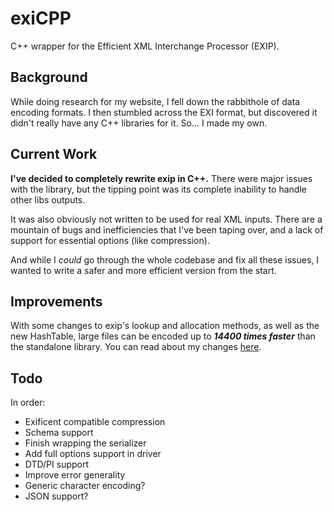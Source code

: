 # exiCPP

C++ wrapper for the Efficient XML Interchange Processor (EXIP).

## Background

While doing research for my website, I fell down the rabbithole
of data encoding formats. I then stumbled across the EXI format,
but discovered it didn't really have any C++ libraries for it.
So... I made my own.

## Current Work

**I've decided to completely rewrite exip in C++.**
There were major issues with the library,
but the tipping point was its complete inability to handle other libs outputs.

It was also obviously not written to be used for real XML inputs.
There are a mountain of bugs and inefficiencies that I've been taping over,
and a lack of support for essential options (like compression).

And while I *could* go through the whole codebase and fix all these issues,
I wanted to write a safer and more efficient version from the start.

## Improvements

With some changes to exip's lookup and allocation methods, as well as the new HashTable,
large files can be encoded up to ***14400 times faster*** than the standalone library.
You can read about my changes [here](old/doc/Changes.md#performance).

## Todo

In order:

- Exificent compatible compression
- Schema support
- Finish wrapping the serializer
- Add full options support in driver
- DTD/PI support
- Improve error generality
- Generic character encoding?
- JSON support?
